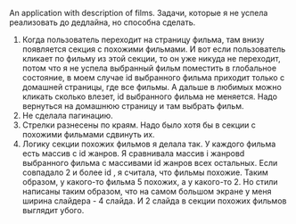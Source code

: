 An application with description of films.
Задачи, которые я не успела реализовать до дедлайна, но способна сделать.
1. Когда пользователь переходит на страницу фильма, там внизу появляется секция с похожими фильмами. И вот если пользователь кликает по фильму из этой секции, то он уже никуда не переходит, потом что я не успела выбранный фильм поместить в глобальное состояние, в моем случае id выбранного фильма приходит только с домашней страницы, где все фильмы. А дальше в любимых можно кликать сколько влезет, id выбранного фильма не меняется. Надо вернуться на домашнюю страницу и там выбрать фильм.
2. Не сделала пагинацию.
3. Стрелки разнесены по краям. Надо было хотя бы в секции с похожими фильмами сдвинуть их.
4. Логику секции похожих фильмов я делала так. У каждого фильма есть массив с id жанров. Я сравнивала массив  i жанровd выбранного фильма с массивами id жанров всех остальных. Если совпадало 2 и более id , я считала, что фильмы похожие. 
Таким образом, у какого-то фильма 5 похожих, а у какого-то 2. Но стили написаны таким образом, что на самом большом экране у меня ширина слайдера - 4 слайда. И 2 слайда в секции похожих фильмов выглядит убого.
